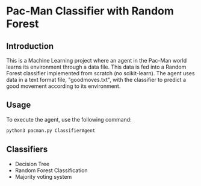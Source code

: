 # Pac-Man Classifier with Random Forest

## Introduction
This is a Machine Learning project where an agent in the Pac-Man world learns its environment through a data file. This data is fed into a Random Forest classifier implemented from scratch (no scikit-learn). The agent uses data in a text format file, "goodmoves.txt", with the classifier to predict a good movement according to its environment.

## Usage
To execute the agent, use the following command:

```bash
python3 pacman.py ClassifierAgent
```
## Classifiers
- Decision Tree
- Random Forest Classification
- Majority voting system

